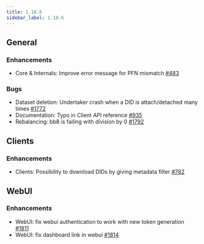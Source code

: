 ```yaml
---
title: 1.18.6
sidebar_label: 1.18.6
---
```


## General

### Enhancements

- Core & Internals: Improve error message for PFN mismatch [#483](https://github.com/rucio/rucio/issues/483)

### Bugs

- Dataset deletion: Undertaker crash when a DID is attach/detached many times [#1772](https://github.com/rucio/rucio/issues/1772)
- Documentation: Typo in Client API reference [#935](https://github.com/rucio/rucio/issues/935)
- Rebalancing: bb8 is failing with division by 0 [#1792](https://github.com/rucio/rucio/issues/1792)


## Clients

### Enhancements

- Clients: Possibility to download DIDs by giving metadata filter [#782](https://github.com/rucio/rucio/issues/782)

## WebUI

### Enhancements

- WebUI: fix webui authentication to work with new token generation [#1811](https://github.com/rucio/rucio/issues/1811)
- WebUI: fix dashboard link in webui [#1814](https://github.com/rucio/rucio/issues/1814)
